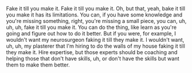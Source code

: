Fake it till you make it. Fake it till you make it. Oh, but that, yeah, bake it till you make it has its limitations. You can, if you have some knowledge and you're missing something, right, you're missing a small piece, you can, uh, uh, uh, fake it till you make it. You can do the thing, like learn as you're going and figure out how to do it better. But if you were, for example, I wouldn't want my neurosurgeon faking it till they make it. I wouldn't want, uh, uh, my plasterer that I'm hiring to do the walls of my house faking it till they make it. Hire expertise, but those experts should be coaching and helping those that don't have skills, uh, or don't have the skills but want them to make them better.